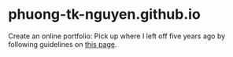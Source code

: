 # phuong-tk-nguyen.github.io
Create an online portfolio: Pick up where I left off five years ago by following guidelines on [this page](https://pages.github.com).
